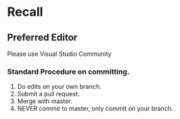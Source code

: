 # Recall

## Preferred Editor
Please use Visual Studio Community


### Standard Procedure on committing.

1. Do edits on your own branch.
2. Submit a pull request.
2. Merge with master.
3. NEVER commit to master, only commit on your branch.
